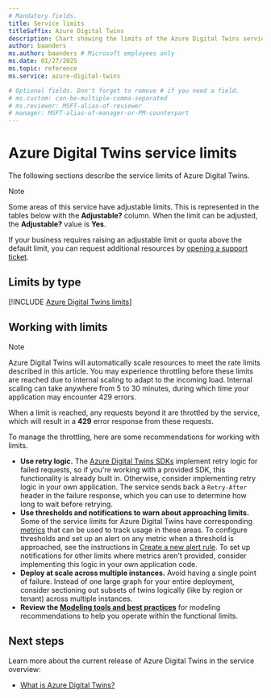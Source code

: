 ```yaml
---
# Mandatory fields.
title: Service limits
titleSuffix: Azure Digital Twins
description: Chart showing the limits of the Azure Digital Twins service.
author: baanders
ms.author: baanders # Microsoft employees only
ms.date: 01/27/2025
ms.topic: reference
ms.service: azure-digital-twins

# Optional fields. Don't forget to remove # if you need a field.
# ms.custom: can-be-multiple-comma-separated
# ms.reviewer: MSFT-alias-of-reviewer
# manager: MSFT-alias-of-manager-or-PM-counterpart
---
```


# Azure Digital Twins service limits

The following sections describe the service limits of Azure Digital Twins.

> [!NOTE]
> Some areas of this service have adjustable limits. This is represented in the tables below with the **Adjustable?** column. When the limit can be adjusted, the **Adjustable?** value is **Yes**.
>
> If your business requires raising an adjustable limit or quota above the default limit, you can request additional resources by [opening a support ticket](https://portal.azure.com/#blade/Microsoft_Azure_Support/HelpAndSupportBlade/newsupportrequest).

## Limits by type

[!INCLUDE [Azure Digital Twins limits](includes/digital-twins-limits.md)]

## Working with limits

>[!NOTE]
>Azure Digital Twins will automatically scale resources to meet the rate limits described in this article. You may experience throttling before these limits are reached due to internal scaling to adapt to the incoming load. Internal scaling can take anywhere from 5 to 30 minutes, during which time your application may encounter 429 errors.

When a limit is reached, any requests beyond it are throttled by the service, which will result in a **429** error response from these requests.

To manage the throttling, here are some recommendations for working with limits.
* **Use retry logic.** The [Azure Digital Twins SDKs](concepts-apis-sdks.md) implement retry logic for failed requests, so if you're working with a provided SDK, this functionality is already built in. Otherwise, consider implementing retry logic in your own application. The service sends back a `Retry-After` header in the failure response, which you can use to determine how long to wait before retrying.
* **Use thresholds and notifications to warn about approaching limits.** Some of the service limits for Azure Digital Twins have corresponding [metrics](/azure/azure-monitor/essentials/data-platform-metrics) that can be used to track usage in these areas. To configure thresholds and set up an alert on any metric when a threshold is approached, see the instructions in [Create a new alert rule](/azure/azure-monitor/alerts/alerts-create-new-alert-rule?tabs=metric). To set up notifications for other limits where metrics aren't provided, consider implementing this logic in your own application code.
* **Deploy at scale across multiple instances.** Avoid having a single point of failure. Instead of one large graph for your entire deployment, consider sectioning out subsets of twins logically (like by region or tenant) across multiple instances. 
* **Review the [Modeling tools and best practices](concepts-models.md#modeling-tools-and-best-practices)** for modeling recommendations to help you operate within the functional limits.

## Next steps

Learn more about the current release of Azure Digital Twins in the service overview:
* [What is Azure Digital Twins?](overview.md)
